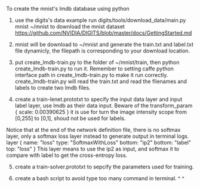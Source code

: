 To create the mnist's lmdb database using python

1. use the digits's data example
run digits/tools/download_data/main.py mnist ~/mnist to download the mnist dataset
https://github.com/NVIDIA/DIGITS/blob/master/docs/GettingStarted.md

2. mnist will be download to ~/mnist and generate the train.txt and label.txt file dynamicly, the filepath is corresponding to your download location.

3. put create_lmdb-train.py to the folder of ~/mnist/train, then python create_lmdb-train.py to run it.
Remember to setting caffe python interface path in create_lmdb-train.py to make it run correctly.
create_lmdb-train.py will read the train.txt and read the filenames and labels to create two lmdb files.

4. create a train-lenet.prototxt to specify the input data layer and input label layer, use lmdb as their data input.
Beware of the 
  transform_param {
    scale: 0.00390625
  }
it is use for turn the image intensity scope from [0,255] to [0,1], shoud not be used for labels.

Notice that at the end of the network definition file, there is no softmax layer, only a softmax loss layer instead to generate output in terminal logs.
layer {
  name: "loss"
  type: "SoftmaxWithLoss"
  bottom: "ip2"
  bottom: "label"
  top: "loss"
}
This layer means to use the ip2 as input, and softmax it to compare with label to get the cross-entropy loss.

5. create a train-solver.prototxt to sepcify the parameters used for training.

6. create a bash script to avoid type too many command in terminal. ^ ^
